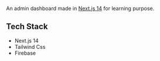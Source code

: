 An admin dashboard made in [Next.js 14](https://nextjs.org/)  for learning purpose.

## Tech Stack

* Next.js 14
* Tailwind Css
* Firebase
